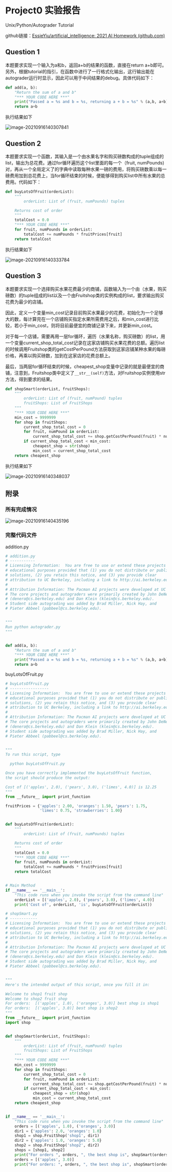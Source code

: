# Project0 实验报告

Unix/Python/Autograder Tutorial

github链接：[EssieYiu/artificial_intelligence: 2021 AI Homework (github.com)](https://github.com/EssieYiu/artificial_intelligence)

## Question 1

本题要求实现一个输入为a和b，返回a+b的结果的函数，直接在return a+b即可。另外，根据tutorial的指引，在函数中进行了一行格式化输出，这行输出能在autograder运行时显示，因此可以用于中间结果的debug。具体代码如下：

```python
def add(a, b):
    "Return the sum of a and b"
    "*** YOUR CODE HERE ***"
    print("Passed a = %s and b = %s, returning a + b = %s" % (a,b, a+b))
    return a+b
```

执行结果如下

![image-20210916140307841](C:\Users\59680\AppData\Roaming\Typora\typora-user-images\image-20210916140307841.png)

## Question 2

本题要求实现一个函数，其输入是一个由水果名字和购买磅数构成的tuple组成的list，输出为总花费。通过for循环遍历这个list里面的每一个（fruit, numPounds)对，再从一个全局定义了的字典中读取每种水果一磅的费用，将购买磅数乘以每一磅费用加到总花费上，当for循环结束的时候，便能够得到购买list中所有水果的总费用。代码如下：

```python
def buyLotsOfFruit(orderList):
    """
        orderList: List of (fruit, numPounds) tuples

    Returns cost of order
    """
    totalCost = 0.0
    "*** YOUR CODE HERE ***"
    for fruit, numPounds in orderList:
        totalCost += numPounds * fruitPrices[fruit]
    return totalCost
```

执行结果如下

![image-20210916140333784](C:\Users\59680\AppData\Roaming\Typora\typora-user-images\image-20210916140333784.png)

## Question 3

​	本题要求实现一个选择购买水果花费最少的商铺，函数输入为一个由（水果，购买磅数）的tuple组成的list以及一个由Fruitshop类的实例构成的list，要求输出购买花费为最少的店铺。

​	因此，定义一个变量min_cost记录目前购买水果最少的花费，初始化为一个足够大的数，每计算完在一个店铺购买指定水果所需费用之后，和min_cost进行比较，若小于min_cost，则将目前最便宜的商铺记录下来，并更新min_cost。

​	对于每一个店铺，需要再用一层for循环，遍历（水果名称，购买磅数）的list，用一个变量current_shop_total_cost记录在这家店铺购买水果花费的总额。遍历list的时候调用Fruitshop类的getCostPerPound方法获取到这家店铺某种水果的每磅价格，再乘以购买磅数，加到在这家店的花费总额上。

​	最后，当两层for循环结束的时候，cheapest_shop变量中记录的就是最便宜的商铺，注意到，Fruitshop类中定义了`__str__(self)`方法，对Fruitshop实例使用str方法，得到要求的结果。

```python
def shopSmart(orderList, fruitShops):
    """
        orderList: List of (fruit, numPound) tuples
        fruitShops: List of FruitShops
    """
    "*** YOUR CODE HERE ***"
    min_cost = 9999999
    for shop in fruitShops:
        current_shop_total_cost = 0
        for fruit, numPound in orderList:
            current_shop_total_cost += shop.getCostPerPound(fruit) * numPound
        if current_shop_total_cost < min_cost:
            cheapest_shop = str(shop)
            min_cost = current_shop_total_cost
    return cheapest_shop
```

执行结果如下

![image-20210916140348037](C:\Users\59680\AppData\Roaming\Typora\typora-user-images\image-20210916140348037.png)

## 附录

### 所有完成情况

![image-20210916140435196](C:\Users\59680\AppData\Roaming\Typora\typora-user-images\image-20210916140435196.png)

### 完整代码文件

addition.py

```python
# addition.py
# -----------
# Licensing Information:  You are free to use or extend these projects for
# educational purposes provided that (1) you do not distribute or publish
# solutions, (2) you retain this notice, and (3) you provide clear
# attribution to UC Berkeley, including a link to http://ai.berkeley.edu.
# 
# Attribution Information: The Pacman AI projects were developed at UC Berkeley.
# The core projects and autograders were primarily created by John DeNero
# (denero@cs.berkeley.edu) and Dan Klein (klein@cs.berkeley.edu).
# Student side autograding was added by Brad Miller, Nick Hay, and
# Pieter Abbeel (pabbeel@cs.berkeley.edu).


"""
Run python autograder.py
"""


def add(a, b):
    "Return the sum of a and b"
    "*** YOUR CODE HERE ***"
    print("Passed a = %s and b = %s, returning a + b = %s" % (a,b, a+b))
    return a+b

```

buyLotsOfFruit.py

```python
# buyLotsOfFruit.py
# -----------------
# Licensing Information:  You are free to use or extend these projects for
# educational purposes provided that (1) you do not distribute or publish
# solutions, (2) you retain this notice, and (3) you provide clear
# attribution to UC Berkeley, including a link to http://ai.berkeley.edu.
# 
# Attribution Information: The Pacman AI projects were developed at UC Berkeley.
# The core projects and autograders were primarily created by John DeNero
# (denero@cs.berkeley.edu) and Dan Klein (klein@cs.berkeley.edu).
# Student side autograding was added by Brad Miller, Nick Hay, and
# Pieter Abbeel (pabbeel@cs.berkeley.edu).


"""
To run this script, type

  python buyLotsOfFruit.py

Once you have correctly implemented the buyLotsOfFruit function,
the script should produce the output:

Cost of [('apples', 2.0), ('pears', 3.0), ('limes', 4.0)] is 12.25
"""
from __future__ import print_function

fruitPrices = {'apples': 2.00, 'oranges': 1.50, 'pears': 1.75,
               'limes': 0.75, 'strawberries': 1.00}


def buyLotsOfFruit(orderList):
    """
        orderList: List of (fruit, numPounds) tuples

    Returns cost of order
    """
    totalCost = 0.0
    "*** YOUR CODE HERE ***"
    for fruit, numPounds in orderList:
        totalCost += numPounds * fruitPrices[fruit]
    return totalCost


# Main Method
if __name__ == '__main__':
    "This code runs when you invoke the script from the command line"
    orderList = [('apples', 2.0), ('pears', 3.0), ('limes', 4.0)]
    print('Cost of', orderList, 'is', buyLotsOfFruit(orderList))

```

```python
# shopSmart.py
# ------------
# Licensing Information:  You are free to use or extend these projects for
# educational purposes provided that (1) you do not distribute or publish
# solutions, (2) you retain this notice, and (3) you provide clear
# attribution to UC Berkeley, including a link to http://ai.berkeley.edu.
# 
# Attribution Information: The Pacman AI projects were developed at UC Berkeley.
# The core projects and autograders were primarily created by John DeNero
# (denero@cs.berkeley.edu) and Dan Klein (klein@cs.berkeley.edu).
# Student side autograding was added by Brad Miller, Nick Hay, and
# Pieter Abbeel (pabbeel@cs.berkeley.edu).


"""
Here's the intended output of this script, once you fill it in:

Welcome to shop1 fruit shop
Welcome to shop2 fruit shop
For orders:  [('apples', 1.0), ('oranges', 3.0)] best shop is shop1
For orders:  [('apples', 3.0)] best shop is shop2
"""
from __future__ import print_function
import shop


def shopSmart(orderList, fruitShops):
    """
        orderList: List of (fruit, numPound) tuples
        fruitShops: List of FruitShops
    """
    "*** YOUR CODE HERE ***"
    min_cost = 9999999
    for shop in fruitShops:
        current_shop_total_cost = 0
        for fruit, numPound in orderList:
            current_shop_total_cost += shop.getCostPerPound(fruit) * numPound
        if current_shop_total_cost < min_cost:
            cheapest_shop = str(shop)
            min_cost = current_shop_total_cost
    return cheapest_shop


if __name__ == '__main__':
    "This code runs when you invoke the script from the command line"
    orders = [('apples', 1.0), ('oranges', 3.0)]
    dir1 = {'apples': 2.0, 'oranges': 1.0}
    shop1 = shop.FruitShop('shop1', dir1)
    dir2 = {'apples': 1.0, 'oranges': 5.0}
    shop2 = shop.FruitShop('shop2', dir2)
    shops = [shop1, shop2]
    print("For orders ", orders, ", the best shop is", shopSmart(orders, shops).getName())
    orders = [('apples', 3.0)]
    print("For orders: ", orders, ", the best shop is", shopSmart(orders, shops).getName())

```

